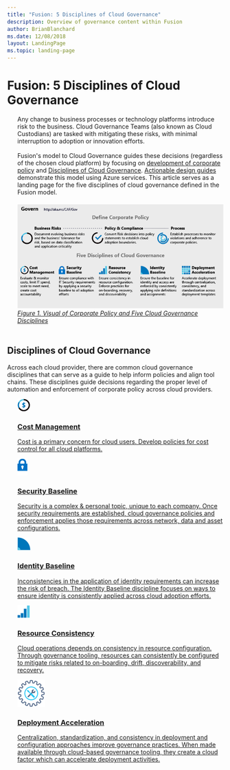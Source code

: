 ```yaml
---
title: "Fusion: 5 Disciplines of Cloud Governance"
description: Overview of governance content within Fusion
author: BrianBlanchard
ms.date: 12/08/2018
layout: LandingPage
ms.topic: landing-page
---
```


# Fusion: 5 Disciplines of Cloud Governance

<ul  class="panelContent cardsI">
<li style="display: flex; flex-direction: column;">
    <div class="cardSize">
        <div class="cardPadding" style="padding-bottom:10px;">
            <div class="card" style="padding-bottom:10px;">
                <div class="cardText" style="padding-left:0px;">
Any change to business processes or technology platforms introduce risk to the business. Cloud Governance Teams (also known as Cloud Custodians) are tasked with mitigating these risks, with minimal interruption to adoption or innovation efforts.<br/><br/>Fusion's model to Cloud Governance guides these decisions (regardless of the chosen cloud platform) by focusing on <a href="#corporate-policy">development of corporate policy</a> and <a href="#disciplines-of-cloud-governance">Disciplines of Cloud Governance</a>. <a href="#actionable-design-guides">Actionable design guides</a> demonstrate this model using Azure services. This article serves as a landing page for the five disciplines of cloud governance defined in the Fusion model.
                </div>
            </div>
        </div>
    </div>
</li>
<li style="display: flex; flex-direction: column;">
    <a href="../_images/operational-transformation-govern-highres.png" style="display: flex; flex-direction: column; flex: 1 0 auto;">
        <div class="cardSize">
            <div class="cardPadding" style="padding-bottom:10px;">
                <div class="card" style="padding-bottom:10px;">
                    <div class="cardText" style="padding-left:0px;">
<img src="../_images/operational-transformation-govern-highres.png" alt="Visual of the Fusion Model to Cloud Governance: Corporate policy and governance disciplines">
<br>
<i>Figure 1. Visual of Corporate Policy and Five Cloud Governance Disciplines</i>
                    </div>
                </div>
            </div>
        </div>
    </a>
</li>
</ul>

## Disciplines of Cloud Governance

Across each cloud provider, there are common cloud governance disciplines that can serve as a guide to help inform policies and align tool chains. These disciplines guide decisions regarding the proper level of automation and enforcement of corporate policy across cloud providers.

<ul  class="panelContent cardsA">
<li style="display: flex; flex-direction: column;">
    <a href="./cost-management/overview.md" style="display: flex; flex-direction: column; flex: 1 0 auto;">
        <div class="cardSize" style="flex: 1 0 auto; display: flex;">
            <div class="cardPadding" style="display: flex;">
                <div class="card">
                    <div class="cardImageOuter">
                        <div class="cardImage">
                            <img src="../_images/governance/cost-management.png" class="x-hidden-focus"/>
                        </div>
                    </div>
                    <div class="cardText">
                        <h3>Cost Management</h3>
                        <p>Cost is a primary concern for cloud users. Develop policies for cost control for all cloud platforms.</p>
                    </div>
                </div>
            </div>
        </div>
    </a>
</li>
<li style="display: flex; flex-direction: column;">
    <a href="./security-management/overview.md" style="display: flex; flex-direction: column; flex: 1 0 auto;">
        <div class="cardSize" style="flex: 1 0 auto; display: flex;">
            <div class="cardPadding" style="display: flex;">
                <div class="card">
                    <div class="cardImageOuter">
                        <div class="cardImage">
                            <img src="../_images/governance/security-management.png" class="x-hidden-focus"/>
                        </div>
                    </div>
                    <div class="cardText">
                        <h3>Security Baseline</h3>
                        <p>Security is a complex & personal topic, unique to each company. Once security requirements are established, cloud governance policies and enforcement applies those requirements across network, data and asset configurations.</p>
                    </div>
                </div>
            </div>
        </div>
    </a>
</li>
<li style="display: flex; flex-direction: column;">
    <a href="./identity-management/overview.md" style="display: flex; flex-direction: column; flex: 1 0 auto;">
        <div class="cardSize" style="flex: 1 0 auto; display: flex;">
            <div class="cardPadding" style="display: flex;">
                <div class="card">
                    <div class="cardImageOuter">
                        <div class="cardImage">
                            <img src="../_images/governance/identity-management.png" class="x-hidden-focus"/>
                        </div>
                    </div>
                    <div class="cardText">
                        <h3>Identity Baseline</h3>
                        <p>Inconsistencies in the application of identity requirements can increase the risk of breach. The Identity Baseline discipline focuses on ways to ensure identity is consistently applied across cloud adoption efforts.</p>
                    </div>
                </div>
            </div>
        </div>
    </a>
</li>
<li style="display: flex; flex-direction: column;">
    <a href="./resource-management/overview.md" style="display: flex; flex-direction: column; flex: 1 0 auto;">
        <div class="cardSize" style="flex: 1 0 auto; display: flex;">
            <div class="cardPadding" style="display: flex;">
                <div class="card">
                    <div class="cardImageOuter">
                        <div class="cardImage">
                            <img src="../_images/governance/resource-management.png" class="x-hidden-focus"/>
                        </div>
                    </div>
                    <div class="cardText">
                        <h3>Resource Consistency</h3>
                        <p>Cloud operations depends on consistency in resource configuration. Through governance tooling, resources can consistently be configured to mitigate risks related to on-boarding, drift, discoverability, and recovery.</p>
                    </div>
                </div>
            </div>
        </div>
    </a>
</li>
<li style="display: flex; flex-direction: column;">
    <a href="./configuration-management/overview.md" style="display: flex; flex-direction: column; flex: 1 0 auto;">
        <div class="cardSize" style="flex: 1 0 auto; display: flex;">
            <div class="cardPadding" style="display: flex;">
                <div class="card">
                    <div class="cardImageOuter">
                        <div class="cardImage">
                            <img src="../_images/governance/configuration-management.png" class="x-hidden-focus"/>
                        </div>
                    </div>
                    <div class="cardText">
                        <h3>Deployment Acceleration</h3>
                        <p>Centralization, standardization, and consistency in deployment and configuration approaches improve governance practices. When made available through cloud-based governance tooling, they create a cloud factor which can accelerate deployment activities.</p>
                    </div>
                </div>
            </div>
        </div>
    </a>
</li>
</ul>